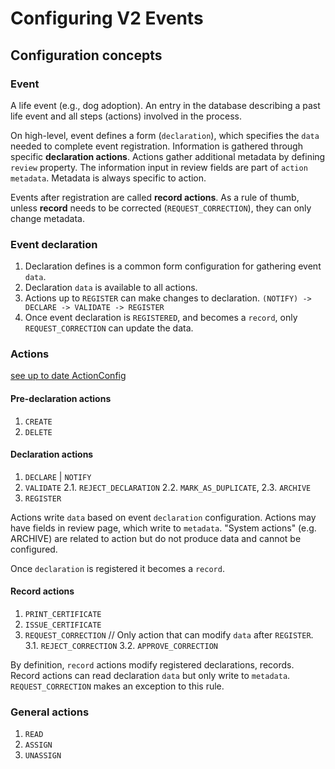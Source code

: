 # Configuring V2 Events

## Configuration concepts

### Event

A life event (e.g., dog adoption). An entry in the database describing a past life event and all steps (actions) involved in the process.

On high-level, event defines a form (`declaration`), which specifies the `data` needed to complete event registration.
Information is gathered through specific **declaration actions**. Actions gather additional metadata by defining `review` property. The information input in review fields are part of `action metadata`. Metadata is always specific to action.

Events after registration are called **record actions**. As a rule of thumb, unless **record** needs to be corrected (`REQUEST_CORRECTION`), they can only change metadata.

### Event declaration

1. Declaration defines is a common form configuration for gathering event `data`.
2. Declaration `data` is available to all actions.
3. Actions up to `REGISTER` can make changes to declaration. `(NOTIFY) -> DECLARE -> VALIDATE -> REGISTER`
4. Once event declaration is `REGISTERED`, and becomes a `record`, only `REQUEST_CORRECTION` can update the data.

### Actions

[see up to date ActionConfig](packages/commons/src/events/ActionConfig.ts)

#### Pre-declaration actions

1. `CREATE`
2. `DELETE`

#### Declaration actions

1. `DECLARE` | `NOTIFY`
2. `VALIDATE`
   2.1. `REJECT_DECLARATION`
   2.2. `MARK_AS_DUPLICATE`,
   2.3. `ARCHIVE`
3. `REGISTER`

Actions write `data` based on event `declaration` configuration.
Actions may have fields in review page, which write to `metadata`.
"System actions" (e.g. ARCHIVE) are related to action but do not produce data and cannot be configured.

Once `declaration` is registered it becomes a `record`.

#### Record actions

1. `PRINT_CERTIFICATE`
2. `ISSUE_CERTIFICATE`
3. `REQUEST_CORRECTION` // Only action that can modify `data` after `REGISTER`.
   3.1. `REJECT_CORRECTION`
   3.2. `APPROVE_CORRECTION`

By definition, `record` actions modify registered declarations, records.
Record actions can read declaration `data` but only write to `metadata`.
`REQUEST_CORRECTION` makes an exception to this rule.

### General actions

1. `READ`
2. `ASSIGN`
3. `UNASSIGN`
